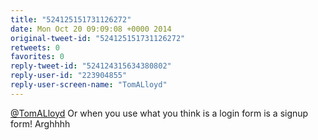 ```yaml
---
title: "524125151731126272"
date: Mon Oct 20 09:09:08 +0000 2014
original-tweet-id: "524125151731126272"
retweets: 0
favorites: 0
reply-tweet-id: "524124315634380802"
reply-user-id: "223904855"
reply-user-screen-name: "TomALloyd"
---
```

<a href="https://twitter.com/TomALloyd">@TomALloyd</a> Or when you use what you think is a login form is a signup form! Arghhhh
